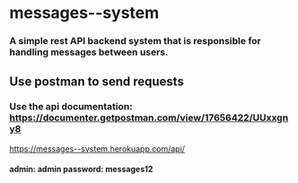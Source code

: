 # messages--system
### A simple rest API backend system that is responsible for handling messages between users.
## Use postman to send requests
### Use the api documentation: https://documenter.getpostman.com/view/17656422/UUxxgny8
https://messages--system.herokuapp.com/api/


#### admin: admin password: messages12
